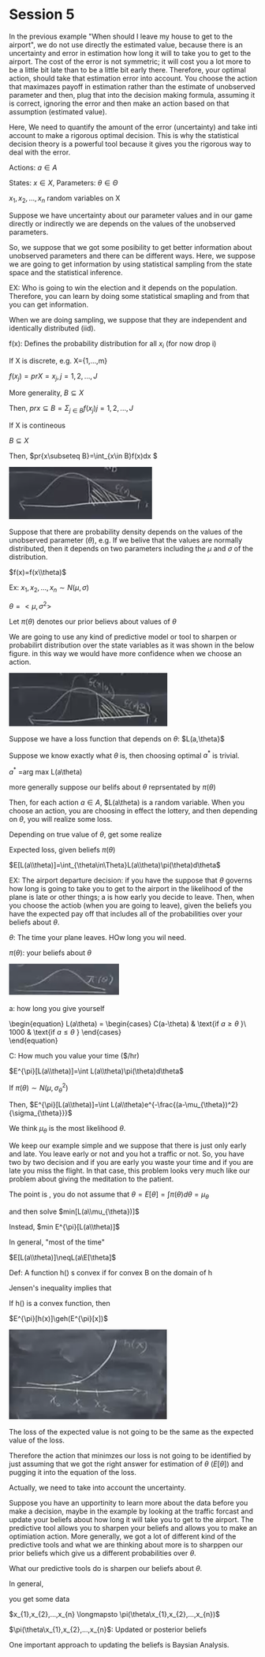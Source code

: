 # Session 5

In the previous example "When should I leave my house to get to the airport", we do not use directly the estimated value, because there is an uncertainty and error in estimation how long it will to take you to get to the airport. The cost of the error is not symmetric; it will cost you a lot more to be a little bit late than to be a little bit early there. Therefore, your optimal action, should take that estimation error into account. You choose the action that maximazes payoff in estimation rather than the estimate of unobserved parameter and then, plug that into the decision making formula, assuming it is correct, ignoring the error and then make an action based on that assumption (estimated value).

Here, We need to quantify the amount of the error (uncertainty) and take inti account to make a rigorous optimal decision. This is why the statistical decision theory is a powerful tool because it gives you the rigorous way to deal with the error.

Actions: $a \in A$

States: $x \in X$, Parameters: $\theta \in \Theta$

$x_{1},x_{2},...,x_{n}$ random variables on X

Suppose we have uncertainty about our parameter values and in our game directly or indirectly we are depends on the values of the unobserved parameters.

So, we suppose that we got some posibility to get better information about unobserved parameters and there can be different ways.  Here, we suppose we are going to get information by using statistical sampling from the state space and the statistical inference.

EX: Who is going to win the election and it depends on the population. Therefore, you can learn by doing some statistical smapling and from that you can get information.

When we are doing sampling, we suppose that they are independent and identically distributed (iid).

f(x): Defines the probability distribution for all $x_{i}$ (for now drop i)

If X is discrete, e.g. X={1,...,m}

$f(x_{j})=pr{X=x_{j}}, j=1,2,...,J$

More generality, $B\subseteq X$

Then, $pr{x\subseteq B}=\Sigma_{j\in B}f(x_{j}) j=1,2,...,J$

If X is contineous

$B\subseteq X$

Then, $pr{x\subseteq B}=\int_{x\in B}f(x)dx $

![10](Picturs/pic_10.png)

Suppose that there are probability density depends on the values of the unobserved parameter ($\theta$), e.g. If we belive that the values are normally distributed, then it depends on two parameters including the $\mu$ and $\sigma$ of the distribution. 

$f(x)=f(x\\theta)$

Ex: $x_{1},x_{2},...,x_{n}\sim N(\mu,\sigma)$

$\theta=<\mu,\sigma^{2}>$

Let $\pi(\theta)$ denotes our prior believs about values of $\theta$

We are going to use any kind of predictive model or tool to sharpen or probabilirt distribution over the state variables as it was shown in the below figure. in this way we would have more confidence when we choose an action. 

![11](Picturs/pic_11.png)


Suppose we have a loss function that depends on $\theta$: $L(a,\theta}$

Suppose we know exactly what $\theta$ is, then choosing optimal $a^{*}$ is trivial.

$a^{*}$ =arg max L(a\\theta)

more generally suppose our belifs about $\theta$ reprsentated by $\pi(\theta)$

Then, for each action $a \in A$, $L(a\\theta) is a random variable. When you choose an action, you are choosing in effect the lottery, and then depending on $\theta$, you will realize some loss.

Depending on true value of $\theta$, get some realize 

Expected loss, given beliefs $\pi(\theta)$ 

$E[L(a\\theta)]=\int_{\theta\in\Theta}L(a\\theta)\pi(\theta)d\theta$


EX: The airport departure decision: if you have the suppose that $\theta$ governs how long is going to take you to get to the airport in the likelihood of the plane is late or other things; a is how early you decide to leave. Then, when you choose the actiob (when you are going to leave), given the beliefs you have the expected pay off that includes all of the probabilities over your beliefs about $\theta$.

$\theta$: The time your plane leaves. HOw long you wil need.

$\pi(\theta)$: your beliefs about $\theta$

![12](Picturs/pic_12.png)

a: how long you give yourself 

\begin{equation}
  L(a\\theta) =
    \begin{cases}
      C(a-\theta) & \text{if $a\ge\theta$ }\\
      1000 & \text{if $a\le\theta$ }
    \end{cases}       
\end{equation}

C: How much you value your time ($/hr)

$E^{\pi}[L(a\\theta)]=\int L(a\\theta)\pi(\theta)d\theta$

If $\pi(\theta)\sim N(\mu,\sigma^{2}_{\theta})$

Then, $E^{\pi}[L(a\\theta)]=\int L(a\\theta)e^{-\frac{(a-\mu_{\theta})^2}{\sigma_{\theta}}}$

We think $\mu_{\theta}$ is the most likelihood $\theta$. 

We keep our example simple and we suppose that there is just only early and late. You leave early or not and you hot a traffic or not. So, you have two by two decision and if you are early you waste your time and if you are late you miss the flight. In that case, this problem looks very much like our problem about giving the meditation to the patient. 

The point is , you do not assume that $\theta=E[\theta]=\int\pi(\theta)d\theta=\mu_{\theta}$

and then solve $min[L(a\\mu_{\theta})]$

Instead, $min E^{\pi}[L(a\\theta)]$

In general, "most of the time"

$E[L(a\\theta)]\neqL(a\E[\theta]$

Def: A function h() s convex if for convex B on the domain of h

Jensen's inequality implies that

If h() is a convex function, then 

$E^{\pi}[h(x)]\geh(E^{\pi}[x])$

![13](Picturs/pic_13.png)

The loss of the expected value is not going to be the same as the expected value of the loss.

Therefore the action that minimzes our loss is not going to be identified by just assuming that we got the right answer for estimation of $\theta$ ($E[\theta]$) and pugging it into the equation of the loss.

Actually, we need to take into account the uncertainty. 

Suppose you have an upportinity to learn more about the data before you make a decision, maybe in the example by looking at the traffic forcast and update your beliefs about how long it will take you to get to the airport.
The predictive tool allows you to sharpen your beliefs and allows you to make an optimiation action. More generally, we got a lot of different kind of the predictive tools and what we are thinking about more is to sharppen our prior beliefs which give us a different probabilities over $\theta$.

What our predictive tools do is sharpen our beliefs about $\theta$.

In general,

you get some data

$x_{1},x_{2},...,x_{n} \longmapsto \pi(\theta\x_{1},x_{2},...,x_{n})$

$\pi(\theta\x_{1},x_{2},...,x_{n}$: Updated or posterior beliefs


One important approach to updating the beliefs is Baysian Analysis.



 











